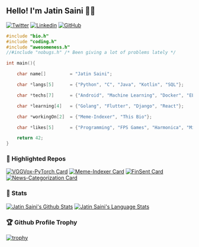 ## Hello! I'm Jatin Saini 👋🏻
[![Twitter](https://img.shields.io/twitter/follow/derpimort?label=Follow)](https://twitter.com/intent/follow?screen_name=derpimort)
[![Linkedin](https://img.shields.io/badge/-derpimort-white?logo=Linkedin&logoColor=blue&link=https://www.linkedin.com/in/derpimort/)](https://www.linkedin.com/in/derpimort/)
[![GitHub](https://img.shields.io/github/followers/Derpimort?label=Follow&style=social)](https://github.com/Derpimort)

```c:me.c
#include "bio.h"
#include "coding.h"
#include "awesomeness.h"
//#include "nobugs.h" /* Been giving a lot of problems lately */

int main(){

    char name[]         = "Jatin Saini";

    char *langs[5]      = {"Python", "C", "Java", "Kotlin", "SQL"};

    char *techs[7]      = {"Android", "Machine Learning", "Docker", "ELK", "AWS", "HPC", "Git"};

    char *learning[4]   = {"Golang", "Flutter", "Django", "React"};

    char *workingOn[2]  = {"Meme-Indexer", "This Bio"};

    char *likes[5]      = {"Programming", "FPS Games", "Harmonica", "Minecraft"};

    return 42;
}
```

### 📌 Highlighted Repos

[![VGGVox-PyTorch Card](https://github-readme-stats.vercel.app/api/pin/?username=Derpimort&repo=VGGVox-PyTorch&theme=transparent)](https://github.com/Derpimort/VGGVox-PyTorch)
[![Meme-Indexer Card](https://github-readme-stats.vercel.app/api/pin/?username=Derpimort&repo=Meme-Indexer&theme=transparent)](https://github.com/Derpimort/Meme-Indexer)
[![FinSent Card](https://github-readme-stats.vercel.app/api/pin/?username=Derpimort&repo=FinSent&theme=transparent)](https://github.com/Derpimort/FinSent)
[![News-Categorization Card](https://github-readme-stats.vercel.app/api/pin/?username=Derpimort&repo=News-Categorization&theme=transparent)](https://github.com/Derpimort/News-Categorization)

### 🔭 Stats

<a href="https://github.com/anuraghazra/github-readme-stats"><img align="center" alt="Jatin Saini's Github Stats" src="https://github-readme-stats.vercel.app/api?username=Derpimort&line_height=27&show_icons=true&count_private=true&include_all_commits=false&theme=transparent" /></a>
<a href="https://github.com/anuraghazra/github-readme-stats"><img align="center" alt="Jatin Saini's Language Stats" src="https://github-readme-stats.vercel.app/api/top-langs/?username=Derpimort&langs_count=3&hide=jupyter%20notebook&theme=transparent" /></a>

### 🏆 Github Profile Trophy
[![trophy](https://github-profile-trophy.vercel.app/?username=Derpimort&no-bg=true)](https://github.com/ryo-ma/github-profile-trophy)

